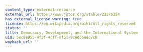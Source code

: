 ```yaml
---
content_type: external-resource
external_url: https://www.jstor.org/stable/23275354
has_external_license_warning: true
license: https://en.wikipedia.org/wiki/All_rights_reserved
status: ''
title: Democracy, Development, and the International System
uid: 5ec0e955-4f3f-4cff-8f51-9c6d66eed7cb
wayback_url: ''
---
```

